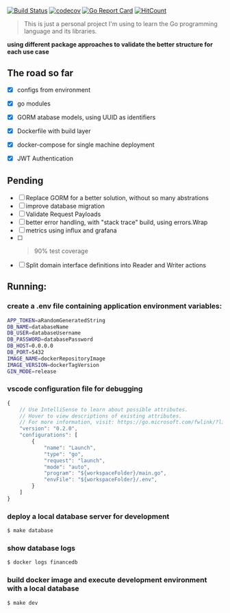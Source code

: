 [![Build Status](https://travis-ci.com/erickoliv/finances-api.svg?branch=master)](https://travis-ci.com/erickoliv/finances-api)
[![codecov](https://codecov.io/gh/erickoliv/finances-api/branch/master/graph/badge.svg)](https://codecov.io/gh/erickoliv/finances-api)
[![Go Report Card](https://goreportcard.com/badge/github.com/erickoliv/finances-api)](https://goreportcard.com/report/github.com/erickoliv/finances-api)
[![HitCount](http://hits.dwyl.io/erickoliv/erickoliv/finances-api.svg)](http://hits.dwyl.io/erickoliv/erickoliv/finances-api)
> This is just a personal project I'm using to learn the Go programming language and its libraries.

**using different package approaches to validate the better structure for each use case**

## The road so far
- [x] configs from environment
- [x] go modules
- [x] GORM atabase models, using UUID as identifiers
- [x] Dockerfile with build layer
- [x] docker-compose for single machine deployment 
- [x] JWT Authentication


## Pending 
- [ ] Replace GORM for a better solution, without so many abstrations 
- [ ] improve database migration
- [ ] Validate Request Payloads
- [ ] better error handling, with "stack trace" build, using errors.Wrap 
- [ ] metrics using influx and grafana 
- [ ] > 90% test coverage
- [ ] Split domain interface definitions into Reader and Writer actions 

## Running:

### create a .env file containing application environment variables:
```sh
APP_TOKEN=aRandomGeneratedString
DB_NAME=databaseName
DB_USER=databaseUsername
DB_PASSWORD=databasePassword
DB_HOST=0.0.0.0
DB_PORT=5432
IMAGE_NAME=dockerRepositoryImage
IMAGE_VERSION=dockerTagVersion
GIN_MODE=release 
```

### vscode configuration file for debugging
```js
{
    // Use IntelliSense to learn about possible attributes.
    // Hover to view descriptions of existing attributes.
    // For more information, visit: https://go.microsoft.com/fwlink/?linkid=830387
    "version": "0.2.0",
    "configurations": [
        {
            "name": "Launch",
            "type": "go",
            "request": "launch",
            "mode": "auto",
            "program": "${workspaceFolder}/main.go",
            "envFile": "${workspaceFolder}/.env",
        }
    ]
}
```

### deploy a local database server for development 
```sh
$ make database
```

### show database logs 
```sh
$ docker logs financedb
```

### build docker image and execute development environment with a local database 
```sh
$ make dev
```

